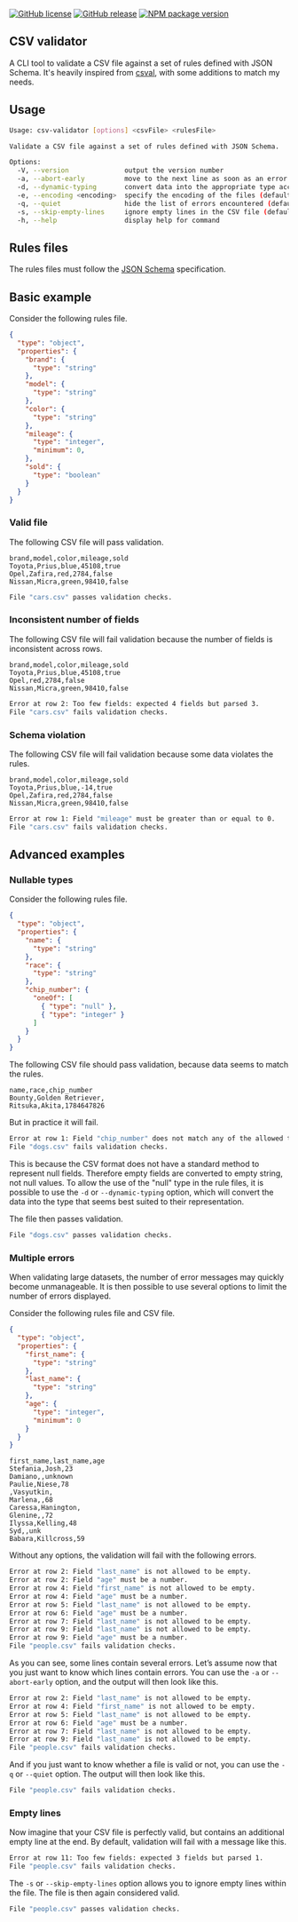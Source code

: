 [![GitHub license](https://img.shields.io/github/license/jbroutier/csv-validator)](https://github.com/jbroutier/csv-validator/blob/master/LICENSE)
[![GitHub release](https://img.shields.io/github/release/jbroutier/csv-validator?include_prereleases)](https://github.com/jbroutier/csv-validator/releases/)
[![NPM package version](https://img.shields.io/npm/v/@jbroutier/csv-validator)](https://www.npmjs.com/package/@jbroutier/csv-validator)

## CSV validator

A CLI tool to validate a CSV file against a set of rules defined with JSON Schema. It's heavily inspired from [csval](https://www.npmjs.com/package/csval), with some additions to match my needs.

## Usage

```bash
Usage: csv-validator [options] <csvFile> <rulesFile>

Validate a CSV file against a set of rules defined with JSON Schema.

Options:
  -V, --version              output the version number
  -a, --abort-early          move to the next line as soon as an error is encountered (default: false)
  -d, --dynamic-typing       convert data into the appropriate type according to their format (default: false)
  -e, --encoding <encoding>  specify the encoding of the files (default: "utf8")
  -q, --quiet                hide the list of errors encountered (default: false)
  -s, --skip-empty-lines     ignore empty lines in the CSV file (default: false)
  -h, --help                 display help for command
```

## Rules files

The rules files must follow the [JSON Schema](https://json-schema.org/understanding-json-schema/reference/index.html) specification.

## Basic example

Consider the following rules file.

```json
{
  "type": "object",
  "properties": {
    "brand": {
      "type": "string"
    },
    "model": {
      "type": "string"
    },
    "color": {
      "type": "string"
    },
    "mileage": {
      "type": "integer",
      "minimum": 0,
    },
    "sold": {
      "type": "boolean"
    }
  }
}
```

### Valid file

The following CSV file will pass validation.

```csv
brand,model,color,mileage,sold
Toyota,Prius,blue,45108,true
Opel,Zafira,red,2784,false
Nissan,Micra,green,98410,false
```

```bash
File "cars.csv" passes validation checks.
```

### Inconsistent number of fields

The following CSV file will fail validation because the number of fields is inconsistent across rows.

```csv
brand,model,color,mileage,sold
Toyota,Prius,blue,45108,true
Opel,red,2784,false
Nissan,Micra,green,98410,false
```

```bash
Error at row 2: Too few fields: expected 4 fields but parsed 3.
File "cars.csv" fails validation checks.
```

### Schema violation

The following CSV file will fail validation because some data violates the rules.

```csv
brand,model,color,mileage,sold
Toyota,Prius,blue,-14,true
Opel,Zafira,red,2784,false
Nissan,Micra,green,98410,false
```

```bash
Error at row 1: Field "mileage" must be greater than or equal to 0.
File "cars.csv" fails validation checks.
```

## Advanced examples

### Nullable types

Consider the following rules file.

```json
{
  "type": "object",
  "properties": {
    "name": {
      "type": "string"
    },
    "race": {
      "type": "string"
    },
    "chip_number": {
      "oneOf": [
        { "type": "null" },
        { "type": "integer" }
      ]
    }
  }
}
```

The following CSV file should pass validation, because data seems to match the rules.

```csv
name,race,chip_number
Bounty,Golden Retriever,
Ritsuka,Akita,1784647826
```

But in practice it will fail.

```bash
Error at row 1: Field "chip_number" does not match any of the allowed types.
File "dogs.csv" fails validation checks.
```

This is because the CSV format does not have a standard method to represent null fields. Therefore empty fields are converted to empty string, not null values. To allow the use of the "null" type in the rule files, it is possible to use the `-d` or `--dynamic-typing` option, which will convert the data into the type that seems best suited to their representation.

The file then passes validation.

```bash
File "dogs.csv" passes validation checks.
```

### Multiple errors

When validating large datasets, the number of error messages may quickly become unmanageable. It is then possible to use several options to limit the number of errors displayed.

Consider the following rules file and CSV file.

```json
{
  "type": "object",
  "properties": {
    "first_name": {
      "type": "string"
    },
    "last_name": {
      "type": "string"
    },
    "age": {
      "type": "integer",
      "minimum": 0
    }
  }
}
```

```
first_name,last_name,age
Stefania,Josh,23
Damiano,,unknown
Paulie,Niese,78
,Vasyutkin,
Marlena,,68
Caressa,Hanington,
Glenine,,72
Ilyssa,Kelling,48
Syd,,unk
Babara,Killcross,59
```

Without any options, the validation will fail with the following errors.

```bash
Error at row 2: Field "last_name" is not allowed to be empty.
Error at row 2: Field "age" must be a number.
Error at row 4: Field "first_name" is not allowed to be empty.
Error at row 4: Field "age" must be a number.
Error at row 5: Field "last_name" is not allowed to be empty.
Error at row 6: Field "age" must be a number.
Error at row 7: Field "last_name" is not allowed to be empty.
Error at row 9: Field "last_name" is not allowed to be empty.
Error at row 9: Field "age" must be a number.
File "people.csv" fails validation checks.
```

As you can see, some lines contain several errors. Let’s assume now that you just want to know which lines contain errors. You can use the `-a` or `--abort-early` option, and the output will then look like this.

```bash
Error at row 2: Field "last_name" is not allowed to be empty.
Error at row 4: Field "first_name" is not allowed to be empty.
Error at row 5: Field "last_name" is not allowed to be empty.
Error at row 6: Field "age" must be a number.
Error at row 7: Field "last_name" is not allowed to be empty.
Error at row 9: Field "last_name" is not allowed to be empty.
File "people.csv" fails validation checks.
```

And if you just want to know whether a file is valid or not, you can use the `-q` or `--quiet` option. The output will then look like this.

```bash
File "people.csv" fails validation checks.
```

### Empty lines

Now imagine that your CSV file is perfectly valid, but contains an additional empty line at the end. By default, validation will fail with a message like this.

```bash
Error at row 11: Too few fields: expected 3 fields but parsed 1.
File "people.csv" fails validation checks.
```

The `-s` or `--skip-empty-lines` option allows you to ignore empty lines within the file. The file is then again considered valid.

```bash
File "people.csv" passes validation checks.
```
